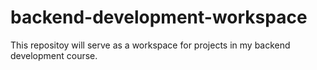 # backend-development-workspace
This repositoy will serve as a workspace for projects in my backend development course. 

